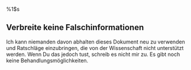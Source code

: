 %1$s
## Verbreite keine Falschinformationen

Ich kann niemanden davon abhalten dieses Dokument neu zu verwenden und Ratschläge einzubringen, die von der Wissenschaft nicht unterstützt werden. Wenn Du das jedoch tust, schreib es nicht mir zu. Es gibt noch keine Behandlungsmöglichkeiten.

